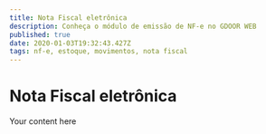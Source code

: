```yaml
---
title: Nota Fiscal eletrônica
description: Conheça o módulo de emissão de NF-e no GDOOR WEB
published: true
date: 2020-01-03T19:32:43.427Z
tags: nf-e, estoque, movimentos, nota fiscal
---
```


# Nota Fiscal eletrônica

Your content here

